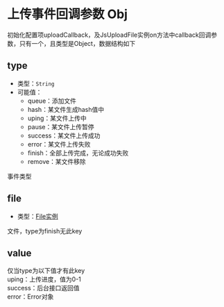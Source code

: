# 上传事件回调参数 Obj

初始化配置项uploadCallback，及JsUploadFile实例on方法中callback回调参数，只有一个，且类型是Object，数据结构如下

## type

+ 类型：`String`
+ 可能值：
  + queue：添加文件
  + hash：某文件生成hash值中
  + uping：某文件上传中
  + pause：某文件上传暂停
  + success：某文件上传成功
  + error：某文件上传失败
  + finish：全部上传完成，无论成功失败
  + remove：某文件移除

事件类型

## file

+ 类型：[File实例](/v1/usage/file-attr.md)

文件，type为finish无此key

## value

仅当type为以下值才有此key<br>uping：上传进度，值为0-1<br>success：后台接口返回值<br>error：Error对象
